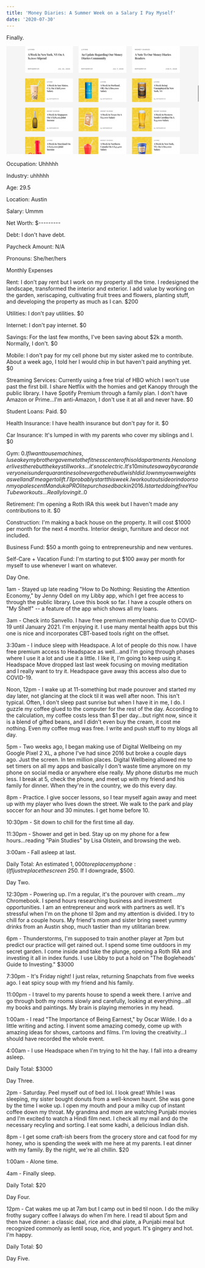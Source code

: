 ```yaml
---
title: 'Money Diaries: A Summer Week on a Salary I Pay Myself'
date: '2020-07-30'
---
```


Finally.

![photo](post9photo1.png)

Occupation: Uhhhhh

Industry: uhhhhh

Age: 29.5

Location: Austin

Salary: Ummm

Net Worth: $---------

Debt: I don't have debt.

Paycheck Amount: N/A

Pronouns: She/her/hers


Monthly Expenses

Rent: I don't pay rent but I work on my property all the time. I redesigned the landscape, transformed the interior and exterior. I add value by working on the garden, xeriscaping, cultivating fruit trees and flowers, planting stuff, and developing the property as much as I can. $200

Utilities: I don't pay utilities. $0

Internet: I don't pay internet. $0

Savings: For the last few months, I've been saving about $2k a month. Normally, I don't. $0

Mobile: I don't pay for my cell phone but my sister asked me to contribute. About a week ago, I told her I would chip in but haven't paid anything yet. $0

Streaming Services: Currently using a free trial of HBO which I won't use past the first bill. I share Netflix with the homies and get Kanopy through the public library. I have Spotify Premium through a family plan. I don't have Amazon or Prime...I'm anti-Amazon, I don't use it at all and never have. $0

Student Loans: Paid. $0

Health Insurance: I have health insurance but don't pay for it. $0

Car Insurance: It's lumped in with my parents who cover my siblings and I. $0

Gym: $0. If I want to use machines, I use a key my brother gave me to the fitness center of his old apartments. He no longer lives there but the key still works...it's not electric. It's 10 minutes away by car and everyone is under quarantine so I never go there but I wish I did. I own my own weights as well and I'm eager to lift. I'll probably start this week. I work out outside or indoors on my opalescent Manduka PROlite purchased back in 2016. I started doing free YouTube workouts...Really loving it..$0

Retirement: I'm opening a Roth IRA this week but I haven't made any contributions to it. $0

Construction: I'm making a back house on the property. It will cost $1000 per month for the next 4 months. Interior design, furniture and decor not included.

Business Fund: $50 a month going to entrepreneurship and new ventures.

Self-Care + Vacation Fund: I'm starting to put $100 away per month for myself to use whenever I want on whatever.


Day One.

1am - Stayed up late reading "How to Do Nothing: Resisting the Attention Economy," by Jenny Odell on my Libby app, which I get free access to through the public library. Love this book so far. I have a couple others on "My Shelf" -- a feature of the app which shows all my loans.

3am - Check into Sanvello. I have free premium membership due to COVID-19 until January 2021. I'm enjoying it. I use many mental health apps but this one is nice and incorporates CBT-based tools right on the offset.

3:30am - I induce sleep with Headspace. A lot of people do this now. I have free premium access to Headspace as well...and I'm going through phases where I use it a lot and use it a little. I like it, I'm going to keep using it. Headspace Move dropped last last week focusing on moving meditation and I really want to try it. Headspace gave away this access also due to COVID-19.

Noon, 12pm - I wake up at 11-something but made pourover and started my day later, not glancing at the clock til it was well after noon. This isn't typical. Often, I don't sleep past sunrise but when I have it in me, I do. I guzzle my coffee glued to the computer for the rest of the day. According to the calculation, my coffee costs less than $1 per day...but right now, since it is a blend of gifted beans, and I didn't even buy the cream, it cost me nothing. Even my coffee mug was free. I write and push stuff to my blogs all day.

5pm - Two weeks ago, I began making use of Digital Wellbeing on my Google Pixel 2 XL, a phone I've had since 2016 but broke a couple days ago. Just the screen. In ten million places. Digital Wellbeing allowed me to set timers on all my apps and basically I don't waste time anymore on my phone on social media or anywhere else really. My phone disturbs me much less. I break at 5, check the phone, and meet up with my friend and his family for dinner. When they're in the country, we do this every day.

8pm - Practice. I give soccer lessons, so I tear myself again away and meet up with my player who lives down the street. We walk to the park and play soccer for an hour and 30 minutes. I get home before 10.

10:30pm - Sit down to chill for the first time all day.

11:30pm - Shower and get in bed. Stay up on my phone for a few hours...reading "Pain Studies" by Lisa Olstein, and browsing the web.

3:00am - Fall asleep at last.

Daily Total: An estimated $1,000 to replace my phone :( If I just replace the screen ~$250. If I downgrade, $500.


Day Two.

12:30pm - Powering up. I'm a regular, it's the pourover with cream...my Chromebook. I spend hours researching business and investment opportunities. I am an entrepreneur and work with partners as well. It's stressful when I'm on the phone til 3pm and my attention is divided. I try to chill for a couple hours. My friend's mom and sister bring sweet yummy drinks from an Austin shop, much tastier than my utilitarian brew.

6pm - Thunderstorms, I'm supposed to train another player at 7pm but predict our practice will get rained out. I spend some time outdoors in my secret garden. I come inside and take the plunge, opening a Roth IRA and investing it all in index funds. I use Libby to put a hold on "The Bogleheads' Guide to Investing." $3000

7:30pm - It's Friday night! I just relax, returning Snapchats from five weeks ago. I eat spicy soup with my friend and his family.

11:00pm - I travel to my parents house to spend a week there. I arrive and go through both my rooms slowly and carefully, looking at everything...all my books and paintings. My brain is playing memories in my head.

1:00am - I read "The Importance of Being Earnest," by Oscar Wilde. I do a little writing and acting. I invent some amazing comedy, come up with amazing ideas for shows, cartoons and films. I'm loving the creativity...I should have recorded the whole event. 

4:00am - I use Headspace when I'm trying to hit the hay. I fall into a dreamy asleep.

Daily Total: $3000


Day Three.

2pm - Saturday. Peel myself out of bed lol. I look great! While I was sleeping, my sister bought donuts from a well-known haunt. She was gone by the time I woke up. I open my mouth and pour a milky cup of instant coffee down my throat. My grandma and mom are watching Punjabi movies and I'm excited to watch a Hindi film next. I check all my mail and do the necessary recyling and sorting. I eat some kadhi, a delicious Indian dish.

8pm - I get some craft-ish beers from the grocery store and cat food for my honey, who is spending the week with me here at my parents. I eat dinner with my family. By the night, we're all chillin. $20

1:00am - Alone time.

4am - Finally sleep.

Daily Total: $20


Day Four.

12pm - Cat wakes me up at 7am but I camp out in bed til noon. I do the milky frothy sugary coffee I always do when I'm here. I read til about 5pm and then have dinner: a classic daal, rice and dhai plate, a Punjabi meal but recognized commonly as lentil soup, rice, and yogurt. It's gingery and hot. I'm happy.

Daily Total: $0


Day Five.


